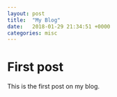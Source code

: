 ```yaml
---
layout: post
title:  "My Blog"
date:   2018-01-29 21:34:51 +0000
categories: misc
---
```


# First post

This is the first post on my blog.
